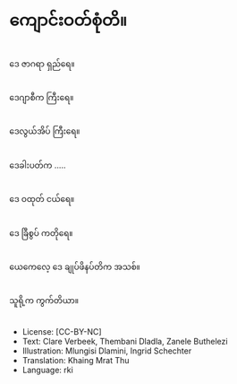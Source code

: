 # ကျောင်းဝတ်စုံတိ။

##
ဒေ ဇာဂရာ ရှည်ရေ။

##
ဒေဂျာစီက ကြီးရေ။

##
ဒေလွယ်အိပ် ကြီးရေ။

##
ဒေခါးပတ်က …..

##
ဒေ ဝထုတ် ငယ်ရေ။

##
ဒေ ခြီစွပ် ကတိုရေ။

##
ယေကေလေ့ ဒေ ချုပ်ဖိနပ်တိက အသစ်။

##
သူရို့က ကွက်တိယာ။

##
* License: [CC-BY-NC]
* Text: Clare Verbeek, Thembani Dladla, Zanele Buthelezi
* Illustration: Mlungisi Dlamini, Ingrid Schechter
* Translation: Khaing Mrat Thu
* Language: rki
